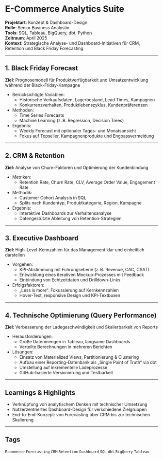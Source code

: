 
# E-Commerce Analytics Suite

**Projektart**: Konzept & Dashboard-Design  
**Rolle**: Senior Business Analystin  
**Tools**: SQL, Tableau, BigQuery, dbt, Python  
**Zeitraum**: April 2025  
**Kontext**: Strategische Analyse- und Dashboard-Initiativen für CRM, Retention und Black Friday Forecasting

---

## 1. Black Friday Forecast

**Ziel:** Prognosemodell für Produktverfügbarkeit und Umsatzentwicklung während der Black-Friday-Kampagne

- Berücksichtigte Variablen:
  - Historische Verkaufsdaten, Lagerbestand, Lead Times, Kampagnen
  - Konkurrenzverhalten, Produktlebenszyklus, Kundenpräferenzen
- Methoden:
  - Time Series Forecasts
  - Machine Learning (z. B. Regression, Decision Trees)
- Ergebnis:
  - Weekly Forecast mit optionaler Tages- und Monatsansicht
  - Fokus auf Topseller, Kampagnenprodukte und Engpassvermeidung

---

## 2. CRM & Retention

**Ziel:** Analyse von Churn-Faktoren und Optimierung der Kundenbindung

- Metriken:
  - Retention Rate, Churn Rate, CLV, Average Order Value, Engagement Rate
- Methodik:
  - Customer Cohort Analysis in SQL
  - Splits nach Kundentyp, Produktkategorie, Region, Kampagne
- Ergebnis:
  - Interaktive Dashboards zur Verhaltensanalyse
  - Datengestützte Ableitung von Retention-Strategien

---

## 3. Executive Dashboard

**Ziel:** High-Level-Kennzahlen für das Management klar und einheitlich darstellen

- Vorgehen:
  - KPI-Abstimmung mit Führungsebene (z. B. Revenue, CAC, CSAT)
  - Entwicklung eines iterativen Mockup-Prozesses mit Feedback
  - Einbindung von Echtzeitdaten und Drilldown-Links
- Erfolgsfaktoren:
  - „Less is more“: Fokussierung auf Kernkennzahlen
  - Hover-Text, responsive Design und KPI-Textboxen

---

## 4. Technische Optimierung (Query Performance)

**Ziel:** Verbesserung der Ladegeschwindigkeit und Skalierbarkeit von Reports

- Herausforderungen:
  - Große Datenmengen in Tableau, langsame Dashboards
  - Verteilte Berechnungen in mehreren Berichten
- Lösungen:
  - Einsatz von Materialized Views, Partitionierung & Clustering
  - Aufbau einer Reporting-Datenbank als „Single Point of Truth“ via dbt
  - Umstellung auf inkrementelle Ladeprozesse
  - GitHub-basierte Versionierung und Testbarkeit

---

## Learnings & Highlights

- Verknüpfung von analytischem Denken mit technischer Umsetzung
- Nutzerzentriertes Dashboard-Design für verschiedene Zielgruppen
- End-to-End-Konzept: von Forecasting über CRM bis zur technischen Skalierung

---

## Tags

`Ecommerce` `Forecasting` `CRM` `Retention` `Dashboard` `SQL` `dbt` `BigQuery` `Tableau`

